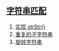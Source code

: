 
## [字符串匹配](https://leetcode-cn.com/tag/string-matching)

1. [实现 strStr()](../solutions/implement-strstr/README.md)
2. [重复的子字符串](../solutions/repeated-substring-pattern/README.md)
3. [旋转字符串](../solutions/rotate-string/README.md)


